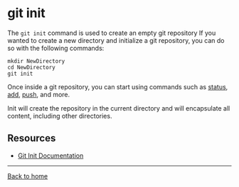 # git init
The `git init` command is used to create an empty git repository
If you wanted to create a new directory and initialize a git repository, you can do so with the following commands:
```
mkdir NewDirectory
cd NewDirectory
git init
```
Once inside a git repository, you can start using commands such as [status](./Status.md),
[add](./Add.md),
[push](./Push.md),
and more.

Init will create the repository in the current directory and will encapsulate all content, including other directories.
## Resources
- [Git Init Documentation](https://git-scm.com/docs/git-init)
---
[Back to home](../README.md)
